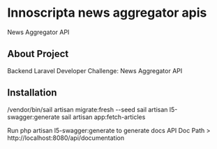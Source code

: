 # Innoscripta news aggregator apis
News Aggregator API


## About Project

Backend Laravel Developer
Challenge: News Aggregator
API


## Installation

/vendor/bin/sail artisan migrate:fresh --seed
sail artisan l5-swagger:generate
sail artisan app:fetch-articles

Run php artisan l5-swagger:generate to generate docs
API Doc Path > http://localhost:8080/api/documentation
